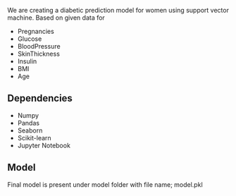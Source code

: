 We are creating a diabetic prediction model for women using support vector machine. Based on given data for 

* Pregnancies
* Glucose
* BloodPressure
* SkinThickness
* Insulin
* BMI
* Age

## Dependencies

* Numpy
* Pandas
* Seaborn
* Scikit-learn
* Jupyter Notebook

## Model

Final model is present under model folder with file name; model.pkl

